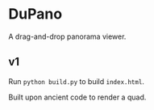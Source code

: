 # DuPano

A drag-and-drop panorama viewer.

## v1

Run `python build.py` to build `index.html`.

Built upon ancient code to render a quad.

